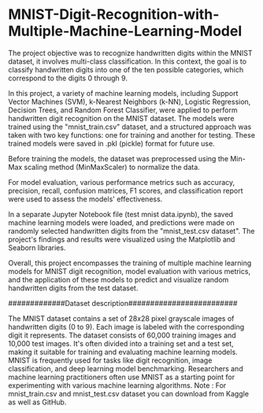 # MNIST-Digit-Recognition-with-Multiple-Machine-Learning-Model
The project objective was to recognize handwritten digits within the MNIST dataset, it involves multi-class classification. In this context, the goal is to classify handwritten digits into one of the ten possible categories, which correspond to the digits 0 through 9.

In this project, a variety of machine learning models, including Support Vector Machines (SVM), k-Nearest Neighbors (k-NN), Logistic Regression, Decision Trees, and Random Forest Classifier, were applied to perform handwritten digit recognition on the MNIST dataset. The models were trained using the "mnist_train.csv" dataset, and a structured approach was taken with two key functions: one for training and another for testing. These trained models were saved in .pkl (pickle) format for future use.

Before training the models, the dataset was preprocessed using the Min-Max scaling method (MinMaxScaler) to normalize the data.

For model evaluation, various performance metrics such as accuracy, precision, recall, confusion matrices, F1 scores, and classification report were used to assess the models' effectiveness.

In a separate Jupyter Notebook file (test mnist data.ipynb), the saved machine learning models were loaded, and predictions were made on randomly selected handwritten digits from the "mnist_test.csv dataset". The project's findings and results were visualized using the Matplotlib and Seaborn libraries.

Overall, this project encompasses the training of multiple machine learning models for MNIST digit recognition, model evaluation with various metrics, and the application of these models to predict and visualize random handwritten digits from the test dataset.

#############Dataset description#########################


The MNIST dataset contains a set of 28x28 pixel grayscale images of handwritten digits (0 to 9).
Each image is labeled with the corresponding digit it represents.
The dataset consists of 60,000 training images and 10,000 test images.
It's often divided into a training set and a test set, making it suitable for training and evaluating machine learning models.
MNIST is frequently used for tasks like digit recognition, image classification, and deep learning model benchmarking.
Researchers and machine learning practitioners often use MNIST as a starting point for experimenting with various machine learning algorithms.
Note : For mnist_train.csv  and mnist_test.csv dataset you can download from Kaggle as well as GitHub.
